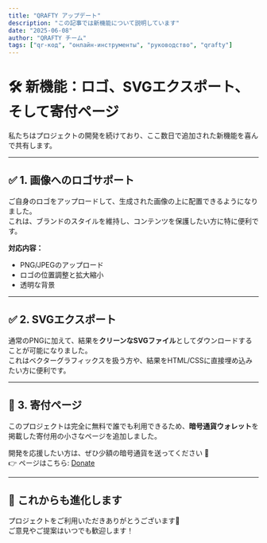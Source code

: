```yaml
---
title: "QRAFTY アップデート"
description: "この記事では新機能について説明しています"
date: "2025-06-08"
author: "QRAFTY チーム"
tags: ["qr-код", "онлайн-инструменты", "руководство", "qrafty"]
---
```



# 🛠 新機能：ロゴ、SVGエクスポート、そして寄付ページ

私たちはプロジェクトの開発を続けており、ここ数日で追加された新機能を喜んで共有します。

---

## ✅ 1. 画像へのロゴサポート

ご自身のロゴをアップロードして、生成された画像の上に配置できるようになりました。  
これは、ブランドのスタイルを維持し、コンテンツを保護したい方に特に便利です。

**対応内容：**
- PNG/JPEGのアップロード
- ロゴの位置調整と拡大縮小
- 透明な背景

---

## ✅ 2. SVGエクスポート

通常のPNGに加えて、結果を**クリーンなSVGファイル**としてダウンロードすることが可能になりました。  
これはベクターグラフィックスを扱う方や、結果をHTML/CSSに直接埋め込みたい方に便利です。

---

## 💸 3. 寄付ページ

このプロジェクトは完全に無料で誰でも利用できるため、**暗号通貨ウォレット**を掲載した寄付用の小さなページを追加しました。

開発を応援したい方は、ぜひ少額の暗号通貨を送ってください 💙  
👉 ページはこちら: [Donate](https://qrafty.cutbg.org/en/donate)

---

## 🏁 これからも進化します

プロジェクトをご利用いただきありがとうございます🙌  
ご意見やご提案はいつでも歓迎します！
